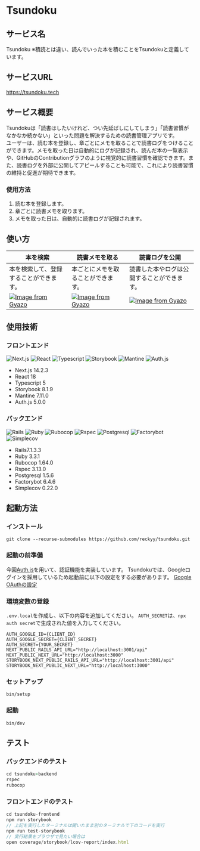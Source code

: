 # Tsundoku

## サービス名

Tsundoku
※積読とは違い、読んでいった本を積むことをTsundokuと定義しています。

## サービスURL

https://tsundoku.tech

## サービス概要

Tsundokuは「読書はしたいけれど、つい先延ばしにしてしまう」「読書習慣がなかなか続かない」といった問題を解決するための読書管理アプリです。  
ユーザーは、読む本を登録し、章ごとにメモを取ることで読書ログをつけることができます。メモを取った日は自動的にログが記録され、読んだ本の一覧表示や、GitHubのContributionグラフのように視覚的に読書習慣を確認できます。また、読書ログを外部に公開してアピールすることも可能で、これにより読書習慣の維持と促進が期待できます。

### 使用方法
1. 読む本を登録します。
2. 章ごとに読書メモを取ります。
3. メモを取った日は、自動的に読書ログが記録されます。

## 使い方

| 本を検索                                                                                                                            | 読書メモを取る                                                                                                                      | 読書ログを公開                                                                                                                      |
| ----------------------------------------------------------------------------------------------------------------------------------- | ----------------------------------------------------------------------------------------------------------------------------------- | ----------------------------------------------------------------------------------------------------------------------------------- |
| 本を検索して、登録することができます。                                                                                              | 本ごとにメモを取ることができます。                                                                                                  | 読書した本やログは公開することができます。                                                                                          |
| [![Image from Gyazo](https://i.gyazo.com/40784b5839854e435a8fd362ceb45d2a.gif)](https://gyazo.com/40784b5839854e435a8fd362ceb45d2a) | [![Image from Gyazo](https://i.gyazo.com/b3f97f2a78c4eb50d6968f5d855b52c2.gif)](https://gyazo.com/b3f97f2a78c4eb50d6968f5d855b52c2) | [![Image from Gyazo](https://i.gyazo.com/4729da63da9649d1a6c027a7a690c81c.jpg)](https://gyazo.com/4729da63da9649d1a6c027a7a690c81c) |

## 使用技術

### フロントエンド

![Next.js](https://img.shields.io/badge/Next.js-696969.svg?logo=nextdotjs)
![React](https://img.shields.io/badge/React-696969.svg?logo=react)
![Typescript](https://img.shields.io/badge/Typescript-696969.svg?logo=typescript)
![Storybook](https://img.shields.io/badge/Storybook-696969.svg?logo=storybook)
![Mantine](https://img.shields.io/badge/Mantine-696969.svg?logo=mantine)
![Auth.js](https://img.shields.io/badge/Auth.js-696969.svg?logo=)

- Next.js 14.2.3
- React 18
- Typescript 5
- Storybook 8.1.9
- Mantine 7.11.0
- Auth.js 5.0.0

### バックエンド

![Rails](https://img.shields.io/badge/RubyonRails-696969.svg?logo=rubyonrails)
![Ruby](https://img.shields.io/badge/Ruby-3.3.1-696969.svg?logo=ruby)
![Rubocop](https://img.shields.io/badge/Rubocop-1.64.0-696969.svg?logo=rubocop)
![Rspec](https://img.shields.io/badge/Rspec-3.13.0-696969.svg?logo=rspec)
![Postgresql](https://img.shields.io/badge/Postgresql-1.5.6-696969.svg?logo=postgresql)
![Factorybot](https://img.shields.io/badge/Factorybot-6.4.6-696969.svg?logo=)
![Simplecov](https://img.shields.io/badge/Simplecov-0.22.0-696969.svg?logo=)

- Rails7.1.3.3
- Ruby 3.3.1
- Rubocop 1.64.0
- Rspec 3.13.0
- Postgresql 1.5.6
- Factorybot 6.4.6
- Simplecov 0.22.0

## 起動方法

### インストール

`git clone --recurse-submodules https://github.com/reckyy/tsundoku.git`

### 起動の前準備

今回[Auth.js](https://authjs.dev/)を用いて、認証機能を実装しています。
Tsundokuでは、Googleログインを採用しているため起動前に以下の設定をする必要があります。
[Google OAuthの設定](https://github.com/reckyy/tsundoku/wiki/Google-OAuth%E3%81%AE%E8%A8%AD%E5%AE%9A)

### 環境変数の登録

`.env.local`を作成し、以下の内容を追加してください。
`AUTH_SECRET`は、`npx auth secret`で生成された値を入力してください。

```
AUTH_GOOGLE_ID={CLIENT_ID}
AUTH_GOOGLE_SECRET={CLIENT_SECRET}
AUTH_SECRET={YOUR_SECRET}
NEXT_PUBLIC_RAILS_API_URL="http://localhost:3001/api"
NEXT_PUBLIC_NEXT_URL="http://localhost:3000"
STORYBOOK_NEXT_PUBLIC_RAILS_API_URL="http://localhost:3001/api"
STORYBOOK_NEXT_PUBLIC_NEXT_URL="http://localhost:3000"
```

### セットアップ

`bin/setup`

### 起動

`bin/dev`

## テスト

### バックエンドのテスト

```ruby
cd tsundoku-backend
rspec
rubocop
```

### フロントエンドのテスト

```typescript
cd tsundoku-frontend
npm run storybook
// 上記を実行したターミナルは開いたまま別のターミナルで下のコードを実行
npm run test-storybook
// 実行結果をブラウザで見たい場合は
open coverage/storybook/lcov-report/index.html
```
